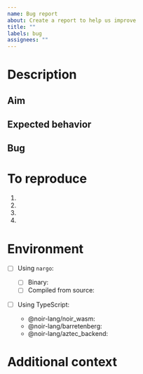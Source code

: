 ```yaml
---
name: Bug report
about: Create a report to help us improve
title: ""
labels: bug
assignees: ""
---
```


# Description

## Aim

<!-- Describe what you tried to achieve. -->

## Expected behavior

<!-- Describe what you expected to happen. -->

## Bug

<!-- Describe the bug. Supplement error codes / terminal logs if applicable. -->

# To reproduce

<!-- Describe the steps to reproduce the behavior. -->

1.
2.
3.
4.

# Environment

<!-- Specify your versions of Noir releases used. -->

- [ ] Using `nargo`:

  - [ ] Binary: <!-- Version of binary installed -->
  - [ ] Compiled from source: <!-- _noir-lang/noir_ commit cloned -->

- [ ] Using TypeScript:

  - @noir-lang/noir_wasm: <!-- Version number from yarn.lock -->
  - @noir-lang/barretenberg: <!-- Version number from yarn.lock -->
  - @noir-lang/aztec_backend: <!-- Version number from yarn.lock -->

# Additional context

<!-- If applicable. -->
